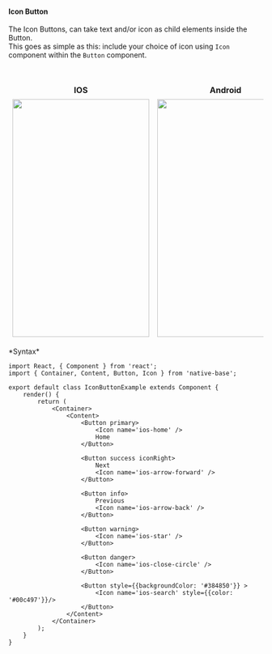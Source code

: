 #### Icon Button

The Icon Buttons, can take text and/or icon as child elements inside the Button.<br />
This goes as simple as this: include your choice of icon using <code>Icon</code> component within the <code>Button</code> component.

<br />
    <table>
      <thead>
        <tr style="border-style: hidden">
          <th style="border-style: hidden">IOS</th>
          <th>Android</th>
        </tr>
      </thead>
      <thead>
        <tr style="border-style: hidden">
          <th style="border-style: hidden"><img height="470" width="270" src="{{('../../assets/ios/components/icon-button.png')}}" alt="" /></th>
          <th><img height="470" width="270" src="{{('../../assets/android/components/icon-button.png')}}" alt="" /></th>
        </tr>
      </thead>
    </table>
*Syntax*

<pre class="line-numbers"><code class="language-jsx">import React, { Component } from 'react';
import { Container, Content, Button, Icon } from 'native-base';
​
export default class IconButtonExample extends Component {
    render() {
        return (
            &lt;Container>
                &lt;Content>
                    &lt;Button primary>
                        &lt;Icon name='ios-home' />
                        Home
                    &lt;/Button>

                    &lt;Button success iconRight>
                        Next
                        &lt;Icon name='ios-arrow-forward' />
                    &lt;/Button>

                    &lt;Button info>
                        Previous
                        &lt;Icon name='ios-arrow-back' />
                    &lt;/Button>

                    &lt;Button warning>
                        &lt;Icon name='ios-star' />
                    &lt;/Button>

                    &lt;Button danger>
                        &lt;Icon name='ios-close-circle' />
                    &lt;/Button>

                    &lt;Button style=&#123;{backgroundColor: '#384850'}} >
                        &lt;Icon name='ios-search' style=&#123;{color: '#00c497'}}/>
                    &lt;/Button>
                &lt;/Content>
            &lt;/Container>
        );
    }
}</code></pre>
